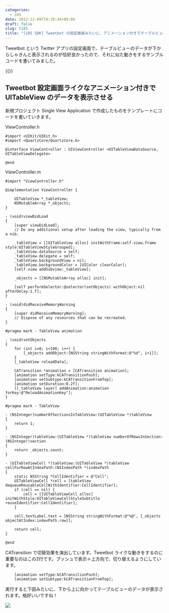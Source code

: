 ```yaml
---
categories:
  - iOS
date: 2012-12-09T19:39:44+09:00
draft: false
slug: 5185
title: "[iOS SDK] Tweetbot の設定画面みたいに、アニメーション付きでテーブルビューのデータを表示させる"
---
```


Tweetbot という Twitter アプリの設定画面で、テーブルビューのデータが下からしゃきんと表示されるのが恰好良かったので、それに似た動きをするサンプルコードを書いてみました。

{{<app id="428851691" title="Tweetbot ― 個性派Twitterクライアント (for iPhone) 2.6.2（￥250）" src="http://a1335.phobos.apple.com/us/r1000/078/Purple/v4/29/7a/37/297a3777-a601-e622-d29f-a2dd59b1848f/temp..bzkxsbdn.100x100-75.png">}}

## Tweetbot 設定画面ライクなアニメーション付きで UITableView のデータを表示させる

新規プロジェクト Single View Application で作成したものをテンプレートにコードを書いていきます。

ViewController.h

```
#import <UIKit/UIKit.h>
#import <QuartzCore/QuartzCore.h>

@interface ViewController : UIViewController <UITableViewDataSource, UITableViewDelegate>

@end
```

ViewController.m

```
#import "ViewController.h"

@implementation ViewController {
    
    UITableView *_tableView;
    NSMutableArray *_objects;
}

- (void)viewDidLoad
{
    [super viewDidLoad];
    // Do any additional setup after loading the view, typically from a nib.
    
    _tableView = [[UITableView alloc] initWithFrame:self.view.frame style:UITableViewStyleGrouped];
    _tableView.dataSource = self;
    _tableView.delegate = self;
    _tableView.backgroundView = nil;
    _tableView.backgroundColor = [UIColor clearColor];
    [self.view addSubview:_tableView];
    
    _objects = [[NSMutableArray alloc] init];
    
    [self performSelector:@selector(setObjects) withObject:nil afterDelay:1.f];
}

- (void)didReceiveMemoryWarning
{
    [super didReceiveMemoryWarning];
    // Dispose of any resources that can be recreated.
}

#pragma mark - TableView animation

- (void)setObjects
{
    for (int i=0; i<100; i++) {
        [_objects addObject:[NSString stringWithFormat:@"%d", i+1]];
    }
    [_tableView reloadData];
    
    CATransition *animation = [CATransition animation];
    [animation setType:kCATransitionPush];
    [animation setSubtype:kCATransitionFromTop];
    [animation setDuration:0.2f];
    [[_tableView layer] addAnimation:animation forKey:@"ReloadAnimationKey"];
}

#pragma mark - TableView

- (NSInteger)numberOfSectionsInTableView:(UITableView *)tableView
{
    return 1;
}

- (NSInteger)tableView:(UITableView *)tableView numberOfRowsInSection:(NSInteger)section
{
    return _objects.count;
}

- (UITableViewCell *)tableView:(UITableView *)tableView cellForRowAtIndexPath:(NSIndexPath *)indexPath
{
    static NSString *CellIdentifier = @"Cell";
    UITableViewCell *cell = [tableView dequeueReusableCellWithIdentifier:CellIdentifier];
    if (cell == nil) {
        cell = [[UITableViewCell alloc] initWithStyle:UITableViewCellStyleSubtitle reuseIdentifier:CellIdentifier];
    }
    
    cell.textLabel.text = [NSString stringWithFormat:@"%@", [_objects objectAtIndex:indexPath.row]];
    
    return cell;
}

@end
```

CATransition で切替効果を演出しています。Tweetbot ライクな動きをするのに重要なのはこの2行です。プッシュで表示＋上方向で、切り替えるようにしています。

```
    [animation setType:kCATransitionPush];
    [animation setSubtype:kCATransitionFromTop];
```

実行すると下図みたいに、下から上に向かってテーブルビューのデータが表示されます。格好いいですね！

![](/images/2012/12/5185_1.png)
